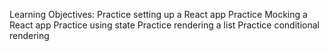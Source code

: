 Learning Objectives:
Practice setting up a React app
Practice Mocking a React app
Practice using state
Practice rendering a list
Practice conditional rendering
